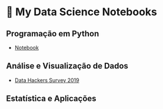# 📔 My Data Science Notebooks

## Programação em Python
- [Notebook](programacao-em-python\data_hackers_survey_2019.ipynb)

## Análise e Visualização de Dados
- [Data Hackers Survey 2019](https://github.com/andredarcie/my-data-science-notebooks/blob/master/data_hackers_survey_2019.ipynb)

## Estatística e Aplicações
